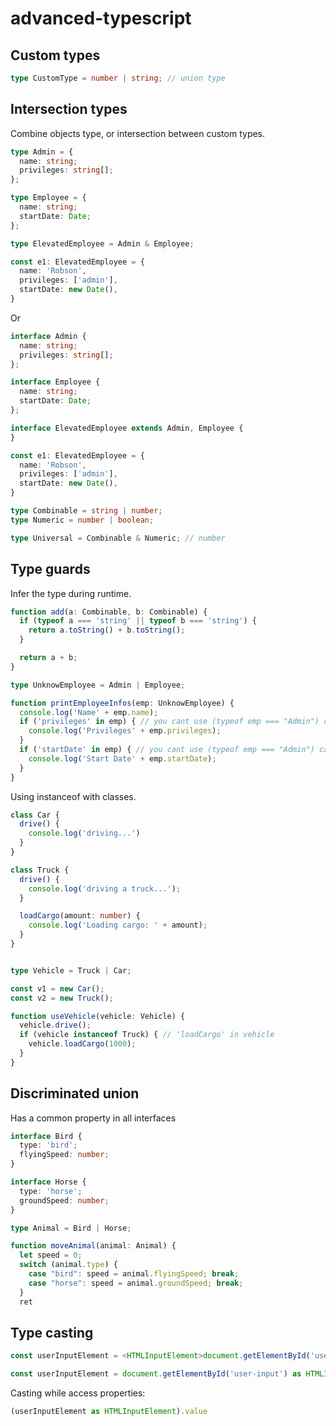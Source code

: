 # advanced-typescript

## Custom types

```ts
type CustomType = number | string; // union type
```

## Intersection types

Combine objects type, or intersection between custom types.

```ts
type Admin = {
  name: string;
  privileges: string[];
};

type Employee = {
  name: string;
  startDate: Date;
};

type ElevatedEmployee = Admin & Employee;

const e1: ElevatedEmployee = {
  name: 'Robson',
  privileges: ['admin'],
  startDate: new Date(),
}
```

Or

```ts
interface Admin {
  name: string;
  privileges: string[];
};

interface Employee {
  name: string;
  startDate: Date;
};

interface ElevatedEmployee extends Admin, Employee {
}

const e1: ElevatedEmployee = {
  name: 'Robson',
  privileges: ['admin'],
  startDate: new Date(),
}
```

```ts
type Combinable = string | number;
type Numeric = number | boolean;

type Universal = Combinable & Numeric; // number
```

## Type guards

Infer the type during runtime.

```ts
function add(a: Combinable, b: Combinable) {
  if (typeof a === 'string' || typeof b === 'string') {
    return a.toString() + b.toString();
  }

  return a + b;
}
```

```ts
type UnknowEmployee = Admin | Employee;

function printEmployeeInfos(emp: UnknowEmployee) {
  console.log('Name' + emp.name);
  if ('privileges' in emp) { // you cant use (typeof emp === "Admin") cause Javascript don't know this type!
    console.log('Privileges' + emp.privileges);
  }
  if ('startDate' in emp) { // you cant use (typeof emp === "Admin") cause Javascript don't know this type!
    console.log('Start Date' + emp.startDate);
  }
}
```

Using instanceof with classes.

```ts
class Car {
  drive() {
    console.log('driving...')
  }
}

class Truck {
  drive() {
    console.log('driving a truck...');
  }

  loadCargo(amount: number) {
    console.log('Loading cargo: ' + amount);
  }
}


type Vehicle = Truck | Car;

const v1 = new Car();
const v2 = new Truck();

function useVehicle(vehicle: Vehicle) {
  vehicle.drive();
  if (vehicle instanceof Truck) { // 'loadCargo' in vehicle
    vehicle.loadCargo(1000);
  }
}

```

## Discriminated union

Has a common property in all interfaces

```ts
interface Bird {
  type: 'bird';
  flyingSpeed: number;
}

interface Horse {
  type: 'horse';
  groundSpeed: number;
}

type Animal = Bird | Horse;

function moveAnimal(animal: Animal) {
  let speed = 0;
  switch (animal.type) {
    case "bird": speed = animal.flyingSpeed; break;
    case "horse": speed = animal.groundSpeed; break;
  }
  ret
```

## Type casting

```ts
const userInputElement = <HTMLInputElement>document.getElementById('user-input'); // getElementById return type HTMLElement

const userInputElement = document.getElementById('user-input') as HTMLInputElement;
```

Casting while access properties:

```ts
(userInputElement as HTMLInputElement).value
```